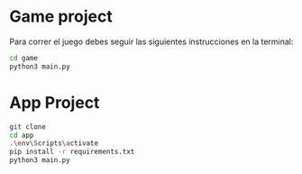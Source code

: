 # Game project

Para correr el juego debes seguir las siguientes instrucciones en la terminal:

```sh
cd game
python3 main.py
```

# App Project

```sh
git clone
cd app
.\env\Scripts\activate
pip install -r requirements.txt
python3 main.py
```